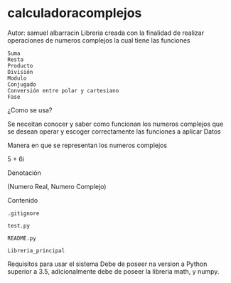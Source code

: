 # calculadoracomplejos
Autor: samuel albarracin
Libreria creada con la finalidad de realizar operaciones de numeros complejos la cual tiene las funciones

    Suma
    Resta
    Producto
    División
    Modulo
    Conjugado
    Conversión entre polar y cartesiano
    Fase
¿Como se usa?

Se neceitan conocer y saber como funcionan los numeros complejos que se desean operar y escoger correctamente las funciones a aplicar
Datos

Manera en que se representan los numeros complejos

5 + 6i

Denotación

(Numero Real, Numero Complejo)

Contenido

    .gitignore

    test.py

    README.py

    Libreria_principal

Requisitos para usar el sistema
Debe de poseer na version a Python superior a 3.5, adicionalmente debe de poseer la libreria math, y numpy.
